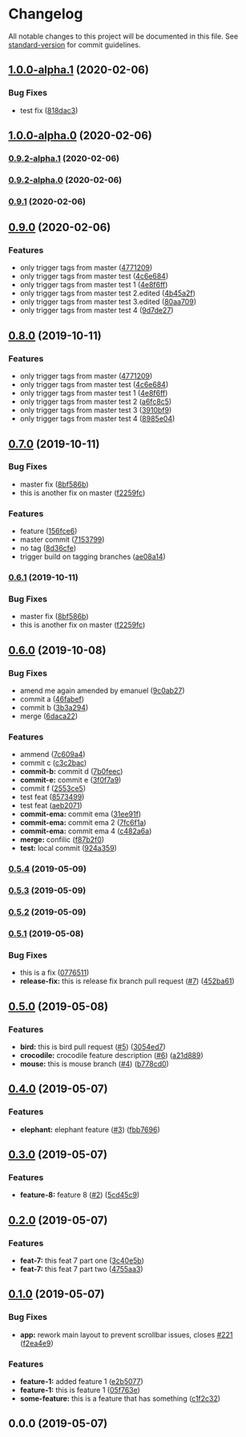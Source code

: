 # Changelog

All notable changes to this project will be documented in this file. See [standard-version](https://github.com/conventional-changelog/standard-version) for commit guidelines.

## [1.0.0-alpha.1](https://github.com/emanuel-virca/versioning-test/compare/v1.0.0-alpha.0...v1.0.0-alpha.1) (2020-02-06)


### Bug Fixes

* test fix ([818dac3](https://github.com/emanuel-virca/versioning-test/commit/818dac306cf128975efcb57310f237d6a18a61a9))

## [1.0.0-alpha.0](https://github.com/emanuel-virca/versioning-test/compare/v0.9.2-alpha.1...v1.0.0-alpha.0) (2020-02-06)

### [0.9.2-alpha.1](https://github.com/emanuel-virca/versioning-test/compare/v0.9.2-alpha.0...v0.9.2-alpha.1) (2020-02-06)

### [0.9.2-alpha.0](https://github.com/emanuel-virca/versioning-test/compare/v0.9.1...v0.9.2-alpha.0) (2020-02-06)

### [0.9.1](https://github.com/emanuel-virca/versioning-test/compare/v0.9.0...v0.9.1) (2020-02-06)



## [0.9.0](https://github.com/emanuel-virca/versioning-test/compare/v0.7.0...v0.9.0) (2020-02-06)


### Features

* only trigger tags from master ([4771209](https://github.com/emanuel-virca/versioning-test/commit/4771209))
* only trigger tags from master test ([4c6e684](https://github.com/emanuel-virca/versioning-test/commit/4c6e684))
* only trigger tags from master test 1 ([4e8f6ff](https://github.com/emanuel-virca/versioning-test/commit/4e8f6ff))
* only trigger tags from master test 2.edited ([4b45a2f](https://github.com/emanuel-virca/versioning-test/commit/4b45a2f))
* only trigger tags from master test 3.edited ([80aa709](https://github.com/emanuel-virca/versioning-test/commit/80aa709))
* only trigger tags from master test 4 ([9d7de27](https://github.com/emanuel-virca/versioning-test/commit/9d7de27))



## [0.8.0](https://github.com/emanuel-virca/versioning-test/compare/v0.7.0...v0.8.0) (2019-10-11)


### Features

* only trigger tags from master ([4771209](https://github.com/emanuel-virca/versioning-test/commit/4771209))
* only trigger tags from master test ([4c6e684](https://github.com/emanuel-virca/versioning-test/commit/4c6e684))
* only trigger tags from master test 1 ([4e8f6ff](https://github.com/emanuel-virca/versioning-test/commit/4e8f6ff))
* only trigger tags from master test 2 ([a6fc8c5](https://github.com/emanuel-virca/versioning-test/commit/a6fc8c5))
* only trigger tags from master test 3 ([3910bf9](https://github.com/emanuel-virca/versioning-test/commit/3910bf9))
* only trigger tags from master test 4 ([8985e04](https://github.com/emanuel-virca/versioning-test/commit/8985e04))



## [0.7.0](https://github.com/emanuel-virca/versioning-test/compare/v0.6.0...v0.7.0) (2019-10-11)


### Bug Fixes

* master fix ([8bf586b](https://github.com/emanuel-virca/versioning-test/commit/8bf586b))
* this is another fix on master ([f2259fc](https://github.com/emanuel-virca/versioning-test/commit/f2259fc))


### Features

* feature ([156fce6](https://github.com/emanuel-virca/versioning-test/commit/156fce6))
* master commit ([7153799](https://github.com/emanuel-virca/versioning-test/commit/7153799))
* no tag ([8d36cfe](https://github.com/emanuel-virca/versioning-test/commit/8d36cfe))
* trigger build on tagging branches ([ae08a14](https://github.com/emanuel-virca/versioning-test/commit/ae08a14))



### [0.6.1](https://github.com/emanuel-virca/versioning-test/compare/v0.6.0...v0.6.1) (2019-10-11)


### Bug Fixes

* master fix ([8bf586b](https://github.com/emanuel-virca/versioning-test/commit/8bf586b))
* this is another fix on master ([f2259fc](https://github.com/emanuel-virca/versioning-test/commit/f2259fc))



## [0.6.0](https://github.com/emanuel-virca/versioning-test/compare/v0.5.0...v0.6.0) (2019-10-08)


### Bug Fixes

* amend me again amended by emanuel ([9c0ab27](https://github.com/emanuel-virca/versioning-test/commit/9c0ab27))
* commit a ([46fabef](https://github.com/emanuel-virca/versioning-test/commit/46fabef))
* commit b ([3b3a294](https://github.com/emanuel-virca/versioning-test/commit/3b3a294))
* merge ([6daca22](https://github.com/emanuel-virca/versioning-test/commit/6daca22))


### Features

* ammend ([7c609a4](https://github.com/emanuel-virca/versioning-test/commit/7c609a4))
* commit c ([c3c2bac](https://github.com/emanuel-virca/versioning-test/commit/c3c2bac))
* **commit-b:** commit d ([7b0feec](https://github.com/emanuel-virca/versioning-test/commit/7b0feec))
* **commit-e:** commit e ([3f0f7a9](https://github.com/emanuel-virca/versioning-test/commit/3f0f7a9))
* commit f ([2553ce5](https://github.com/emanuel-virca/versioning-test/commit/2553ce5))
* test feat ([8573499](https://github.com/emanuel-virca/versioning-test/commit/8573499))
* test feat ([aeb2071](https://github.com/emanuel-virca/versioning-test/commit/aeb2071))
* **commit-ema:** commit ema ([31ee91f](https://github.com/emanuel-virca/versioning-test/commit/31ee91f))
* **commit-ema:** commit ema 2 ([7fc6f1a](https://github.com/emanuel-virca/versioning-test/commit/7fc6f1a))
* **commit-ema:** commit ema 4 ([c482a6a](https://github.com/emanuel-virca/versioning-test/commit/c482a6a))
* **merge:** confilic ([f87b2f0](https://github.com/emanuel-virca/versioning-test/commit/f87b2f0))
* **test:** local commit ([924a359](https://github.com/emanuel-virca/versioning-test/commit/924a359))



### [0.5.4](https://github.com/emanuel-virca/versioning-test/compare/v0.5.3...v0.5.4) (2019-05-09)



### [0.5.3](https://github.com/emanuel-virca/versioning-test/compare/v0.5.2...v0.5.3) (2019-05-09)



### [0.5.2](https://github.com/emanuel-virca/versioning-test/compare/v0.5.1...v0.5.2) (2019-05-09)



### [0.5.1](https://github.com/emanuel-virca/versioning-test/compare/v0.5.0...v0.5.1) (2019-05-08)


### Bug Fixes

* this is a fix ([0776511](https://github.com/emanuel-virca/versioning-test/commit/0776511))
* **release-fix:** this is release fix branch pull request ([#7](https://github.com/emanuel-virca/versioning-test/issues/7)) ([452ba61](https://github.com/emanuel-virca/versioning-test/commit/452ba61))



## [0.5.0](https://github.com/emanuel-virca/versioning-test/compare/v0.4.0...v0.5.0) (2019-05-08)


### Features

* **bird:** this is bird pull request ([#5](https://github.com/emanuel-virca/versioning-test/issues/5)) ([3054ed7](https://github.com/emanuel-virca/versioning-test/commit/3054ed7))
* **crocodile:** crocodile feature description ([#6](https://github.com/emanuel-virca/versioning-test/issues/6)) ([a21d889](https://github.com/emanuel-virca/versioning-test/commit/a21d889))
* **mouse:** this is mouse branch ([#4](https://github.com/emanuel-virca/versioning-test/issues/4)) ([b778cd0](https://github.com/emanuel-virca/versioning-test/commit/b778cd0))



## [0.4.0](https://github.com/emanuel-virca/versioning-test/compare/v0.3.0...v0.4.0) (2019-05-07)


### Features

* **elephant:** elephant feature ([#3](https://github.com/emanuel-virca/versioning-test/issues/3)) ([fbb7696](https://github.com/emanuel-virca/versioning-test/commit/fbb7696))



## [0.3.0](https://github.com/emanuel-virca/versioning-test/compare/v0.2.0...v0.3.0) (2019-05-07)


### Features

* **feature-8:** feature 8 ([#2](https://github.com/emanuel-virca/versioning-test/issues/2)) ([5cd45c9](https://github.com/emanuel-virca/versioning-test/commit/5cd45c9))



## [0.2.0](https://github.com/emanuel-virca/versioning-test/compare/v0.1.0...v0.2.0) (2019-05-07)


### Features

* **feat-7:** this feat 7 part one ([3c40e5b](https://github.com/emanuel-virca/versioning-test/commit/3c40e5b))
* **feat-7:** this feat 7 part two ([4755aa3](https://github.com/emanuel-virca/versioning-test/commit/4755aa3))



## [0.1.0](https://github.com/emanuel-virca/versioning-test/compare/v0.0.0...v0.1.0) (2019-05-07)


### Bug Fixes

* **app:** rework main layout to prevent scrollbar issues, closes [#221](https://github.com/emanuel-virca/versioning-test/issues/221) ([f2ea4e9](https://github.com/emanuel-virca/versioning-test/commit/f2ea4e9))


### Features

* **feature-1:** added feature 1 ([e2b5077](https://github.com/emanuel-virca/versioning-test/commit/e2b5077))
* **feature-1:** this is feature 1 ([05f763e](https://github.com/emanuel-virca/versioning-test/commit/05f763e))
* **some-feature:** this is a feature that has something ([c1f2c32](https://github.com/emanuel-virca/versioning-test/commit/c1f2c32))



## 0.0.0 (2019-05-07)
